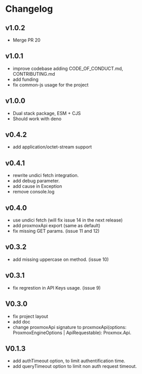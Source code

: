 # Changelog

## v1.0.2
* Merge PR 20

## v1.0.1
* improve codebase adding CODE_OF_CONDUCT.md, CONTRIBUTING.md
* add funding
* fix common-js usage for the project

## v1.0.0
* Dual stack package, ESM + CJS
* Should work with deno

## v0.4.2
* add application/octet-stream support

## v0.4.1
* rewrite undici fetch integration.
* add debug parameter.
* add cause in Exception
* remove console.log

## v0.4.0
* use undici fetch (will fix issue 14 in the next release)
* add proxmoxApi export (same as default)
* fix missing GET params. (issue 11 and 12)

## v0.3.2
* add missing uppercase on method. (issue 10)

## v0.3.1
 * fix regrestion in API Keys usage. (issue 9)

## V0.3.0
 * fix project layout
 * add doc
 * change proxmoxApi signature to proxmoxApi(options: ProxmoxEngineOptions | ApiRequestable): Proxmox.Api.

## V0.1.3
 * add authTimeout option, to limit authentification time.
 * add queryTimeout option to limit non auth request timeout.
